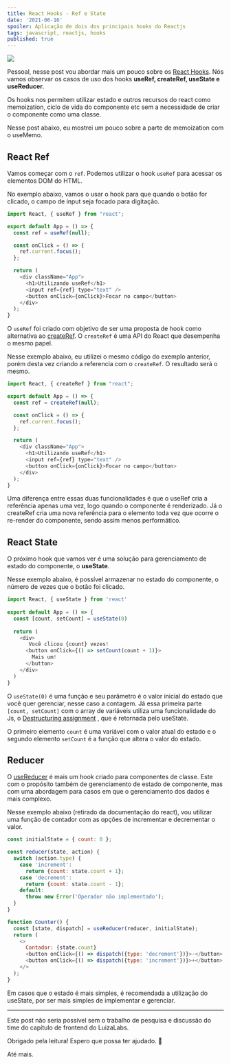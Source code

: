 ```yaml
---
title: React Hooks - Ref e State
date: '2021-06-16'
spoiler: Aplicação de dois dos principais hooks do Reactjs
tags: javascript, reactjs, hooks
published: true
---
```


![](https://firebasestorage.googleapis.com/v0/b/from-tatooine.appspot.com/o/react-hooks%2Freact-hooks.jpg?alt=media&token=02d450a8-7968-4973-9069-27c1a5c4914a)

Pessoal, nesse post vou abordar mais um pouco sobre os [React Hooks](https://reactjs.org/docs/hooks-intro.html). Nós vamos observar os casos de uso dos hooks **useRef, createRef, useState e useReducer**.

Os hooks nos permitem utilizar estado e outros recursos do react como memoization, ciclo de vida do componente etc sem a necessidade de criar o componente como uma classe.

Nesse post abaixo, eu mostrei um pouco sobre a parte de memoization com o useMemo.

## React Ref

Vamos começar com o `ref`. Podemos utilizar o hook `useRef` para acessar os elementos DOM do HTML.

No exemplo abaixo, vamos o usar o hook para que quando o botão for clicado, o campo de input seja focado para digitação.

```javascript
import React, { useRef } from "react";

export default App = () => {
  const ref = useRef(null);

  const onClick = () => {
    ref.current.focus();
  };

  return (
    <div className="App">
      <h1>Utilizando useRef</h1>
      <input ref={ref} type="text" />
      <button onClick={onClick}>Focar no campo</button>
    </div>
  );
}
```

O `useRef` foi criado com objetivo de ser uma proposta de hook como alternativa ao [createRef](https://reactjs.org/docs/refs-and-the-dom.html#creating-refs). O `createRef` é uma API do React que desempenha o mesmo papel.

Nesse exemplo abaixo, eu utilizei o mesmo código do exemplo anterior, porém desta vez criando a referencia com o `createRef`. O resultado será o mesmo.

```javascript
import React, { createRef } from "react";

export default App = () => {
  const ref = createRef(null);

  const onClick = () => {
    ref.current.focus();
  };

  return (
    <div className="App">
      <h1>Utilizando useRef</h1>
      <input ref={ref} type="text" />
      <button onClick={onClick}>Focar no campo</button>
    </div>
  );
}
```

Uma diferença entre essas duas funcionalidades é que o useRef 
cria a referência apenas uma vez, logo quando o componente é renderizado. Já o createRef cria uma nova referência para o elemento toda vez que ocorre o re-render do componente, sendo assim menos performático.

## React State

O próximo hook que vamos ver é uma solução para gerenciamento de estado do componente, o **useState**.

Nesse exemplo abaixo, é possível armazenar no estado do componente, o número de vezes que o botão foi clicado.

```javascript
import React, { useState } from 'react'
 
export default App = () => {
  const [count, setCount] = useState(0)
 
  return (
    <div>
       Você clicou {count} vezes!
      <button onClick={() => setCount(count + 1)}>
        Mais um!
      </button>
    </div>
  )
}
```

O `useState(0)` é uma função e seu parâmetro é o valor inicial do estado que você quer gerenciar, nesse caso a contagem. Já essa primeira parte `[count, setCount]` com o array de variáveis utiliza uma funcionalidade do Js, o [Destructuring assignment](https://developer.mozilla.org/en-US/docs/Web/JavaScript/Reference/Operators/Destructuring_assignment) , que é retornada pelo useState.

O primeiro elemento `count` é uma variável com o valor atual do estado e o segundo elemento `setCount` é a função que altera o valor do estado.

## Reducer

O [useReducer](https://reactjs.org/docs/hooks-reference.html#usereducer) é mais um hook criado para componentes de classe. Este com o propósito também de gerenciamento de estado de componente, mas com uma abordagem para casos em que o gerenciamento dos dados é mais complexo.

Nesse exemplo abaixo (retirado da documentação do react), vou utilizar uma função de contador com as opções de incrementar e decrementar o valor.

```javascript
const initialState = { count: 0 };

const reducer(state, action) {
  switch (action.type) {
    case 'increment':
      return {count: state.count + 1};
    case 'decrement':
      return {count: state.count - 1};
    default:
      throw new Error('Operador não implementado');
  }
}

function Counter() {
  const [state, dispatch] = useReducer(reducer, initialState);
  return (
    <>
      Contador: {state.count}
      <button onClick={() => dispatch({type: 'decrement'})}>-</button>
      <button onClick={() => dispatch({type: 'increment'})}>+</button>
    </>
  );
}
```

Em casos que o estado é mais simples, é recomendada a utilização do useState, por ser mais simples de implementar e gerenciar.

---

Este post não seria possível sem o trabalho de pesquisa e discussão do time do capítulo de frontend do LuizaLabs.

Obrigado pela leitura! Espero que possa ter ajudado. 🚀

Até mais.
